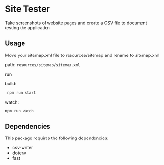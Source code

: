 # Site Tester

Take screenshots of website pages and create a CSV file to document testing the application

## Usage

Move your sitemap.xml file to resources/sitemap and rename to sitemap.xml

path: `resources/sitemap/sitemap.xml`

run 

build:

```bash
 npm run start
```

watch:

```bash
npm run watch
```


## Dependencies

This package requires the following dependencies:

- csv-writer
- dotenv
- fast
